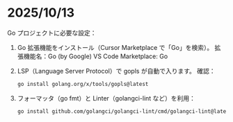# 2025/10/13

Go プロジェクトに必要な設定：

1. Go 拡張機能をインストール（Cursor Marketplace で「Go」を検索）。
   拡張機能名：Go (by Google)
   VS Code Marketplace: Go

2. LSP（Language Server Protocol）で gopls が自動で入ります。
   確認：

   ```sh
   go install golang.org/x/tools/gopls@latest
   ```

3. フォーマッタ（go fmt）と Linter（golangci-lint など）を利用：

   ```sh
   go install github.com/golangci/golangci-lint/cmd/golangci-lint@latest
   ```
